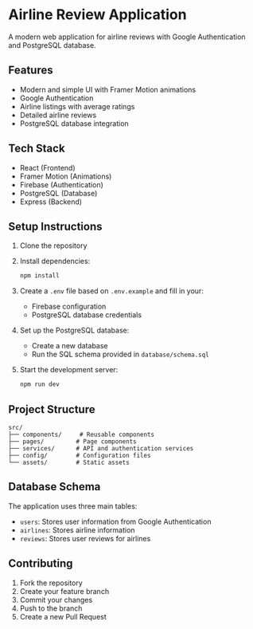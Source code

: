 # Airline Review Application

A modern web application for airline reviews with Google Authentication and PostgreSQL database.

## Features

- Modern and simple UI with Framer Motion animations
- Google Authentication
- Airline listings with average ratings
- Detailed airline reviews
- PostgreSQL database integration

## Tech Stack

- React (Frontend)
- Framer Motion (Animations)
- Firebase (Authentication)
- PostgreSQL (Database)
- Express (Backend)

## Setup Instructions

1. Clone the repository
2. Install dependencies:
   ```bash
   npm install
   ```

3. Create a `.env` file based on `.env.example` and fill in your:
   - Firebase configuration
   - PostgreSQL database credentials

4. Set up the PostgreSQL database:
   - Create a new database
   - Run the SQL schema provided in `database/schema.sql`

5. Start the development server:
   ```bash
   npm run dev
   ```

## Project Structure

```
src/
├── components/     # Reusable components
├── pages/         # Page components
├── services/      # API and authentication services
├── config/        # Configuration files
└── assets/        # Static assets
```

## Database Schema

The application uses three main tables:
- `users`: Stores user information from Google Authentication
- `airlines`: Stores airline information
- `reviews`: Stores user reviews for airlines

## Contributing

1. Fork the repository
2. Create your feature branch
3. Commit your changes
4. Push to the branch
5. Create a new Pull Request
